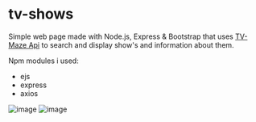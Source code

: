 # tv-shows
Simple web page made with Node.js, Express & Bootstrap that uses [TV-Maze Api](https://www.tvmaze.com/api) to search and display show's and information about them.

Npm modules i used:
- ejs
- express
- axios

![image](https://user-images.githubusercontent.com/119688260/215496072-99d21fe2-7474-41f7-be4c-f9fe08ad84fe.png)
![image](https://user-images.githubusercontent.com/119688260/215496346-25faa4d9-cc28-4d68-a792-fb14b5ba90d6.png)

